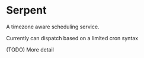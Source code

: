 # Serpent

A timezone aware scheduling service.

Currently can dispatch based on a limited cron syntax

(TODO) More detail